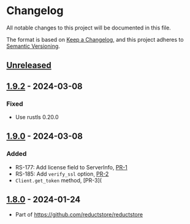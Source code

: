 # Changelog

All notable changes to this project will be documented in this file.

The format is based on [Keep a Changelog](https://keepachangelog.com/en/1.0.0/),
and this project adheres to [Semantic Versioning](https://semver.org/spec/v2.0.0.html).

## [Unreleased]

## [1.9.2] - 2024-03-08

### Fixed

* Use rustls 0.20.0

## [1.9.0] - 2024-03-08

### Added

* RS-177: Add license field to ServerInfo, [PR-1](https://github.com/reductstore/reduct-rs/pull/1)
* RS-185: Add `verify_ssl` option¸ [PR-2](https://github.com/reductstore/reduct-rs/pull/2)
* `Client.get_token` method, [PR-3](

## [1.8.0] - 2024-01-24

* Part of https://github.com/reductstore/reductstore

[Unreleased]: https://github.com/reductstore/reduct-rs/compare/v1.9.2...HEAD

[1.9.2]: https://github.com/reductstore/reduct-rs/compare/v1.9.0...v1.9.2

[1.9.0]: https://github.com/reductstore/reduct-rs/compare/v1.8.0...v1.9.0

[1.8.0]: https://github.com/reductstore/reduct-rs/compare/tag/v1.8.0
